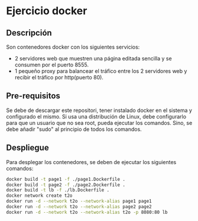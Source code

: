 # Ejercicio docker

## Descripción

Son contenedores docker con los siguientes servicios:	
- 2 servidores web que muestren una página editada sencilla y se consumen por el puerto 8555.
- 1 pequeño proxy para balancear el tráfico entre los 2 servidores web y recibir el tráfico por http(puerto 80).


## Pre-requisitos

Se debe de descargar este repositori, tener instalado docker en el sistema y configurado el mismo. Si usa una distribución de Linux, debe configurarlo para que un usuario que no sea root, pueda ejecutar los comandos. Sino, se debe añadir "sudo" al principio de todos los comandos.

## Despliegue

Para desplegar los contenedores, se deben de ejecutar los siguientes comandos:

```bash
docker build -t page1 -f ./page1.Dockerfile .
docker build -t page2 -f ./page2.Dockerfile .
docker build -t lb -f ./lb.Dockerfile .
docker network create t2o
docker run -d --network t2o --network-alias page1 page1
docker run -d --network t2o --network-alias page2 page2
docker run -d --network t2o --network-alias t2o -p 8080:80 lb
```
